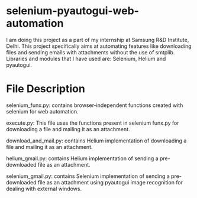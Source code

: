 # selenium-pyautogui-web-automation

I am doing this project as a part of my internship at Samsung R&D Institute, Delhi. This project specifically aims at automating features like downloading files and sending emails with attachments without the use of smtplib.
Libraries and modules that I have used are: Selenium, Helium and pyautogui.

# File Description
selenium_funx.py: contains browser-independent functions created with selenium for web automation.

execute.py: This file uses the functions present in selenium funx.py for downloading a file and mailing it as an attachment.

download_and_mail.py: contains Helium implementation of downloading a file and mailing it as an attachment.

helium_gmail.py: contains Helium implementation of sending a pre-downloaded file as an attachment.

selenium_gmail.py: contains Selenium implementation of sending a pre-downloaded file as an attachment using pyautogui image recognition for dealing with external windows.


